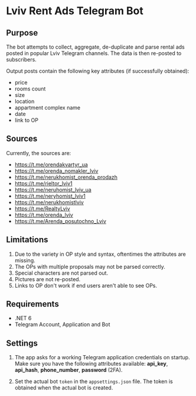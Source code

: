 # Lviv Rent Ads Telegram Bot

## Purpose

The bot attempts to collect, aggregate, de-duplicate and parse rental ads posted in popular Lviv Telegram channels. The data is then re-posted to subscribers.

Output posts contain the following key attributes (if successfully obtained):
- price
- rooms count
- size
- location
- appartment complex name
- date
- link to OP

## Sources

Currently, the sources are:
- https://t.me/orendakvartyr_ua
- https://t.me/orenda_nomakler_lviv
- https://t.me/nerukhomist_orenda_prodazh
- https://t.me/rieltor_lviv1
- https://t.me/neruhomist_lviv_ua
- https://t.me/neryhomist_lviv1
- https://t.me/nerukhomistlviv
- https://t.me/RealtyLviv
- https://t.me/orenda_lviv
- https://t.me/Arenda_posutochno_Lviv

## Limitations

1. Due to the variety in OP style and syntax, oftentimes the attributes are missing.
2. The OPs with multiple proposals may not be parsed correctly.
3. Special characters are not parsed out.
4. Pictures are not re-posted.
5. Links to OP don't work if end users aren't able to see OPs. 

## Requirements

- .NET 6
- Telegram Account, Application and Bot

## Settings

1. The app asks for a working Telegram application credentials on startup. Make sure you have the following attributes available: **api_key**, **api_hash**, **phone_number**, **password** (2FA).

2. Set the actual bot `token` in the `appsettings.json` file. The token is obtained when the actual bot is created.
